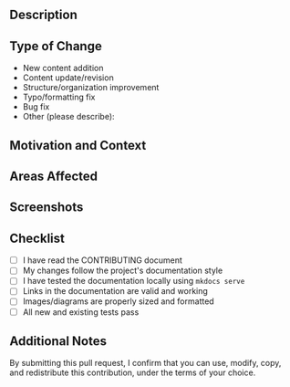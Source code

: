 <!-- Thank you for contributing to our documentation! -->

## Description
<!-- Provide a clear and concise description of your changes -->

## Type of Change
<!-- What kind of change are you making -->
- New content addition
- Content update/revision
- Structure/organization improvement
- Typo/formatting fix
- Bug fix
- Other (please describe):

<Enter type of change here>

## Motivation and Context
<!-- Why is this change needed? What problem does it solve? -->

## Areas Affected
<!-- List the pages/sections affected by this PR -->

## Screenshots
<!-- If applicable, add screenshots to help explain your changes -->

## Checklist
<!-- Mark completed items with an [x] -->
- [ ] I have read the CONTRIBUTING document
- [ ] My changes follow the project's documentation style
- [ ] I have tested the documentation locally using `mkdocs serve`
- [ ] Links in the documentation are valid and working
- [ ] Images/diagrams are properly sized and formatted
- [ ] All new and existing tests pass

## Additional Notes
<!-- Any other information that is important to this PR -->

By submitting this pull request, I confirm that you can use, modify, copy, and redistribute this contribution, under the terms of your choice.
